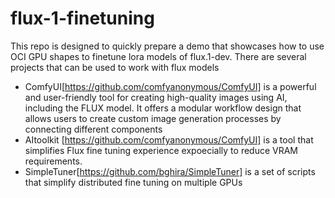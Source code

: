# flux-1-finetuning

This repo is designed to quickly  prepare a demo that showcases how to use OCI GPU shapes to finetune lora models of flux.1-dev. 
There are several projects that can be used to work with flux models
- ComfyUI[https://github.com/comfyanonymous/ComfyUI] is a powerful and user-friendly tool for creating high-quality images using AI, including the FLUX model. It offers a modular workflow design that allows users to create custom image generation processes by connecting different components
- AItoolkit [https://github.com/comfyanonymous/ComfyUI] is a tool that simplifies Flux fine tuning experience expoecially to reduce VRAM requirements. 
- SimpleTuner[https://github.com/bghira/SimpleTuner] is a set of scripts that simplify distributed fine tuning on multiple GPUs 
